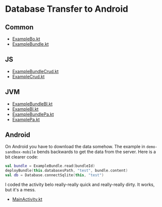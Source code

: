 # Database Transfer to Android

## Common

- [ExampleBo.kt](/cookbook/src/commonMain/kotlin/zakadabar/cookbook/sqlite/bundle/ExampleBo.kt)
- [ExampleBundle.kt](/cookbook/src/commonMain/kotlin/zakadabar/cookbook/sqlite/bundle/ExampleBundle.kt)

## JS

- [ExampleBundleCrud.kt](/cookbook/src/jsMain/kotlin/zakadabar/cookbook/sqlite/bundle/ExampleBundleCrud.kt)
- [ExampleCrud.kt](/cookbook/src/jsMain/kotlin/zakadabar/cookbook/sqlite/bundle/ExampleCrud.kt)

## JVM

- [ExampleBundleBl.kt](/cookbook/src/jvmMain/kotlin/zakadabar/cookbook/sqlite/bundle/business/ExampleBundleBl.kt)
- [ExampleBl.kt](/cookbook/src/jvmMain/kotlin/zakadabar/cookbook/sqlite/bundle/business/ExampleBl.kt)
- [ExampleBundlePa.kt](/cookbook/src/jvmMain/kotlin/zakadabar/cookbook/sqlite/bundle/persistence/ExampleBundlePa.kt)
- [ExamplePa.kt](/cookbook/src/jvmMain/kotlin/zakadabar/cookbook/sqlite/bundle/persistence/ExamplePa.kt)

## Android

On Android you have to download the data somehow. The example in `demo-sandbox-mobile` 
bends backwards to get the data from the server. Here is a bit clearer code:

```kotlin
val bundle = ExampleBundle.read(bundleId)
deployBundle(this.databasesPath, "test", bundle.content)
val db = Database.connectSqlite(this, "test")
```

I coded the activity belo really-really quick and really-really dirty. It works, but
it's a mess.

- [MainActivity.kt](/demo/demo-sandbox-mobile/src/main/java/zakadabar/demo/basic/android/MainActivity.kt)